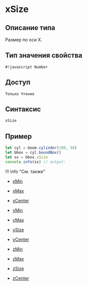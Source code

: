# xSize

## Описание типа
Размер по оси X.

## Тип значения свойства
`#!javascript Number`

## Доступ
`Только Чтение`

## Синтаксис
``` javascript
xSize
```
## Пример
``` javascript linenums="1"
let cyl = Geom.cylinder(100, 50)
let bbox = cyl.boundBox()
let sx = bbox.xSize
console.info(sx) // output:
```
!!! info "См. также"

- [xMin](./xMin.md)

- [xMax](./xMax.md)

- [xCenter](./xCenter.md)

- [yMin](./yMin.md)

- [yMax](./yMax.md)

- [ySize](./ySize.md)

- [yCenter](./yCenter.md)

- [zMin](./zMin.md)

- [zMax](./zMax.md)

- [zSize](./zSize.md)

- [zCenter](./zCenter.md)
